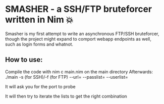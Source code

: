 # SMASHER - a SSH/FTP bruteforcer written in Nim :boom:

Smasher is my first attempt to write an asynchronous FTP/SSH bruteforcer, though the project might expand to comport webapp endpoints as well, such as login forms and whatnot.

## How to use:


Compile the code with nim c main.nim on the main directory
Afterwards:
./main -s (for SSH)/-f (for FTP) --url=<IP only for now> --passlist=<wordlist rel or abspath> --userlist=<userlist rel or abspath>

It will ask you for the port to probe

It will then try to iterate the lists to get the right combination



